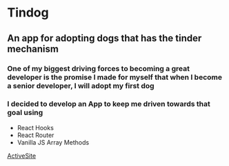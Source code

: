 # Tindog

## An app for adopting dogs that has the tinder mechanism

### One of my biggest driving forces to becoming a great developer is the promise I made for myself that when I become a senior developer, I will adopt my first dog

### I decided to develop an App to keep me driven towards that goal using

- React Hooks
- React Router
- Vanilla JS Array Methods

[ActiveSite](https://aldoportillo.github.io/Tindog/)
